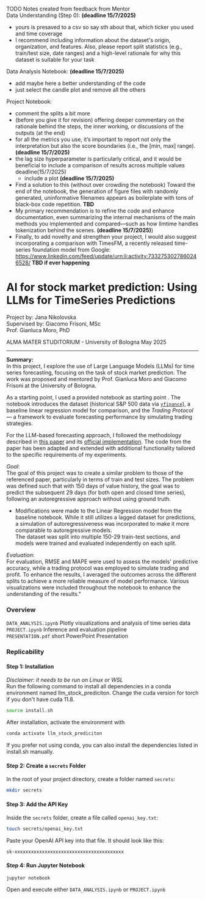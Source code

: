 TODO Notes created from feedback from Mentor <br/>
Data Understanding (Step 0):  **(deadline 15/7/2025)**
* yours is presaved to a csv so say sth about that, which ticker you used and time coverage
* I recommend including information about the dataset's origin, organization, and features. Also, please report split statistics (e.g., train/test size, date ranges) and a high-level rationale for why this dataset is suitable for your task
 
Data Analysis Notebook: **(deadline 15/7/2025)**
* add maybe here a better understanding of the code
* just select the candle plot and remove all the others 
 
Project Notebook:
* comment the splits a bit more
* (before you give it for revision) offering deeper commentary on the rationale behind the steps, the inner working, or discussions of the outputs (at the end)
* for all the metrics you use, it’s important to report not only the interpretation but also the score boundaries (i.e., the [min, max] range). **(deadline 15/7/2025)**
* the lag size hyperparameter is particularly critical, and it would be beneficial to include a comparison of results across multiple values deadline(15/7/2025)
    * include a plot  **(deadline 15/7/2025)**
* Find a solution to this (without over crowding the notebook) Toward the end of the notebook, the generation of figure files with randomly generated, uninformative filenames appears as boilerplate with tons of black-box code repetition. **TBD**
* My primary recommendation is to refine the code and enhance documentation, even summarizing the internal mechanisms of the main methods you implemented and compared—such as how llmtime handles tokenization behind the scenes.  **(deadline 15/7/2025)**)
* Finally, to add novelty and strengthen your project, I would also suggest incorporating a comparison with TimesFM, a recently released time-series foundation model from Google: https://www.linkedin.com/feed/update/urn:li:activity:7332753027860246528/ **TBD if ever happening**

# AI for stock market prediction: Using LLMs for TimeSeries Predictions

Project by: Jana Nikolovska <br>
Supervised by: Giacomo Frisoni, MSc <br>
Prof. Gianluca Moro, PhD <br>

ALMA MATER STUDITORIUM - University of Bologna
May 2025

---
**Summary:** <br>
In this project, I explore the use of Large Language Models (LLMs) for time series forecasting, focusing on the task of stock market prediction. The work was proposed and mentored by Prof. Gianluca Moro and Giacomo Frisoni at the University of Bologna.

As a starting point, I used a provided notebook as starting point . The notebook introduces the dataset (historical S&P 500 data via [`yfinance`](https://pypi.org/project/yfinance/)), a baseline linear regression model for comparison, and the *Trading Protocol* — a framework to evaluate forecasting performance by simulating trading strategies.

For the LLM-based forecasting approach, I followed the methodology described in [this paper](https://arxiv.org/pdf/2310.07820) and its [official implementation](https://github.com/ngruver/llmtime/tree/main). The code from the paper has been adapted and extended with additional functionality tailored to the specific requirements of my experiments.

_Goal_: <br>
The goal of this project was to create a similar problem to those of the referenced paper, particularly in terms of train and test sizes. The problem was defined such that with 150 days of value history, the goal was to predict the subsequent 29 days (for both open and closed time series), following an autoregressive approach without using ground truth. 
* Modifications were made to the Linear Regression model from the baseline notebook. While it still utilizes a lagged dataset for predictions, a simulation of autoregressiveness was incorporated to make it more comparable to autoregressive models. <br>
The dataset was split into multiple 150-29 train-test sections, and models were trained and evaluated independently on each split. <br>

_Evaluation_: <br>
For evaluation, RMSE and MAPE were used to assess the models' predictive accuracy, while a trading protocol was employed to simulate trading and profit. To enhance the results, I averaged the outcomes across the different splits to achieve a more reliable measure of model performance. Various visualizations were included throughout the notebook to enhance the understanding of the results."

### Overview
`DATA_ANALYSIS.ipynb` Plotly visualizations and analysis of time series data <br/>
`PROJECT.ipynb` Inference and evaluation pipeline <br/>
`PRESENTATION.pdf` short PowerPoint Presentation <br/>

### Replicability 

#### Step 1: Installation
_Disclaimer: it needs to be run on Linux or WSL_ <br/>
Run the following command to install all dependencies in a conda environment named llm_stock_prediciton. Change the cuda version for torch if you don't have cuda 11.8.

```bash
source install.sh
```

After installation, activate the environment with
```bash
conda activate llm_stock_prediciton
```
If you prefer not using conda, you can also install the dependencies listed in install.sh manually.

#### Step 2: Create a `secrets` Folder

In the root of your project directory, create a folder named `secrets`:

```bash
mkdir secrets
```

#### Step 3: Add the API Key

Inside the `secrets` folder, create a file called `openai_key.txt`:

```bash
touch secrets/openai_key.txt
```

Paste your OpenAI API key into that file. It should look like this:

```
sk-xxxxxxxxxxxxxxxxxxxxxxxxxxxxxxxxxxxxxxxx
```
#### Step 4: Run Jupyter Notebook
```
jupyter notebook
```
Open and execute either `DATA_ANALYSIS.ipynb` or `PROJECT.ipynb`
